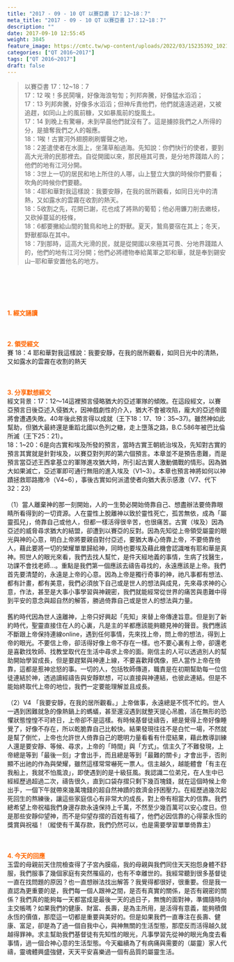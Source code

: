```yaml
---
title: "2017 - 09 - 10 QT 以賽亞書 17：12~18：7"
meta_title: "2017 - 09 - 10 QT 以賽亞書 17：12~18：7"
description: ""
date: 2017-09-10 12:55:45
weight: 3845
feature_image: https://cmtc.tw/wp-content/uploads/2022/03/15235392_10211799862337740_180693556567566654_o-1.webp
categories: ["QT 2016~2017"]
tags: ["QT 2016~2017"]
draft: false
---
```


<blockquote>以賽亞書 17：12~18：7<br />
17：12 唉！多民鬨嚷，好像海浪匉訇；列邦奔騰，好像猛水滔滔；<br />
17：13 列邦奔騰，好像多水滔滔；但神斥責他們，他們就遠遠逃避，又被追趕，如同山上的風前糠，又如暴風前的旋風土。<br />
17：14 到晚上有驚嚇，未到早晨他們就沒有了。這是擄掠我們之人所得的分，是搶奪我們之人的報應。<br />
18：1唉！古實河外翅膀刷刷響聲之地，<br />
18：2差遣使者在水面上，坐蒲草船過海。先知說：你們快行的使者，要到高大光滑的民那裡去。自從開國以來，那民極其可畏，是分地界踐踏人的；他們的地有江河分開。<br />
18：3世上一切的居民和地上所住的人哪，山上豎立大旗的時候你們要看；吹角的時候你們要聽。<br />
18：4耶和華對我這樣說：我要安靜，在我的居所觀看，如同日光中的清熱，又如露水的雲霧在收割的熱天。<br />
18：5收割之先，花開已謝，花也成了將熟的葡萄；他必用鐮刀削去嫩枝，又砍掉蔓延的枝條，<br />
18：6都要撇給山間的鷙鳥和地上的野獸。夏天，鷙鳥要宿在其上；冬天，野獸都臥在其中。<br />
18：7到那時，這高大光滑的民，就是從開國以來極其可畏、分地界踐踏人的，他們的地有江河分開；他們必將禮物奉給萬軍之耶和華，就是奉到錫安山─耶和華安置他名的地方。</blockquote><br />
&nbsp;<br />
<br />
&nbsp;<br />
<br />
<span style="color: #ff6600;"><strong>1. </strong><strong>經文誦讀</strong></span><br />
<br />
<span style="color: #ff6600;"><strong> </strong></span><br />
<br />
<span style="color: #ff6600;"><strong>2. </strong><strong>領受經文<br />
</strong></span>賽 18：4 耶和華對我這樣說：我要安靜，在我的居所觀看，如同日光中的清熱，又如露水的雲霧在收割的熱天<br />
<br />
&nbsp;<br />
<br />
<span style="color: #ff6600;"><strong>3. 分享默想經文<br />
</strong></span>經文背景：17：12～14這裡預言侵略猶大的亞述軍隊的傾敗。在這段經文，以賽亞預言日後亞述入侵猶大，因神戲劇性的介入，猶大不會被攻陷，龐大的亞述帝國將會遭遇失敗。40年後此預言得以成就（王下18：17、19：35~37)。雖然神如此幫助，但猶大最終還是重蹈北國以色列之轍，走上墮落之路，B.C.586年被巴比倫所滅（王下25：21）。<br />
18：1~20：6是向古實和埃及所發的預言，當時古實王朝統治埃及，先知對古實的預言其實就是針對埃及，以賽亞對列邦的第六個預言。本章並不是預告患難，而是預言當亞述王西拿基立的軍隊進攻猶大時，所引起古實人激動備戰的情形。因為猶大如果滅亡，亞述軍即可通行無阻的進入埃及（V1~3）。本章也預言神將如何以神蹟拯救耶路撒冷（V4~6），事後古實如何派遣使者向猶大表示感激（V7、代下32：23）<br />
<br />
（1）當人離棄神的那一刻開始，人的一生勢必開始倚靠自己、想盡辦法要倚靠眼睛所看得到的一切資源。人在靈性上脫離神以致於靈性死亡，孤苦無依，成為「屬靈孤兒」，倚靠自己或他人，但都一樣活得很辛苦，也很痛苦。古實（埃及）因為亞述的威脅尋求猶大的結盟，卻遭到以賽亞的反對。因為先知從上帝領受屬靈的眼光與神的心意，明白上帝將要親自對付亞述，要猶大專心倚靠上帝，不要倚靠他人，藉此要將一切的榮耀單單歸給神，同時也要埃及藉此機會認識唯有耶和華是真神。照世人的眼光來看，我們去找人幫忙，是件天經地義的事情，生病了找醫生，功課不會找老師…。重點是我們第一個應該去禱告尋找的，永遠應該是上帝。我們首先要清楚的，永遠是上帝的心意。因為上帝是獨行奇事的神，祂凡事都有想法、都有計畫，都有美意，我們必須放下自己或是世人的想法與成見，先來尋求神的心意，作法，甚至是大事小事學習與神親密，我們就能經常從世界的痛苦與患難中得到平安的意念與超自然的解答，勝過倚靠自己或是世人的想法與力量。<br />
<br />
舊約時代因為世人遠離神，上帝只好興起「先知」來替上帝傳達旨意。但是到了新約時代，聖靈直接住在人的心裏，凡是主的羊都應該能夠聽見神的聲音。我們應該不斷跟上帝保持連線online，遇到任何事情，先來找上帝，問上帝的想法，得到上帝的眼光。不要信上帝，卻活得好像上帝不存在一樣。也不要心裏有上帝，卻還老是喜歡找牧師、找教堂取代在生活中尋求上帝的面。剛信主的人可以透過別人的幫助開始學習成長，但是要趕緊與神連上線，不要喜歡拜偶像，把人當作上帝在倚靠，這都是惹神忿怒的事。一切的人，包括牧師傳道，職責是在初期幫助每一位信徒連結於神，透過讀經禱告與安靜默想，可以直接與神連結，也彼此連結。但是不能始終取代上帝的地位，我們一定要能理解並且成長。<br />
<br />
（2）V4 「我要安靜，在我的居所觀看。」上帝做事，永遠總是不慌不忙的。世人一遇到困難就急的像熱鍋上的螞蟻，甚至還沒遇到就整天提心吊膽，活在無形的恐懼狀態惶惶不可終日，上帝卻不是這樣。有時候基督徒禱告，總是覺得上帝好像睡覺了，好像不存在，所以乾脆靠自己比較快。結果發現往往不是白忙一場，不然就是幫了倒忙，上帝也允許世人倚靠自己的聰明力量看看有什麼結果，藉此教導訓練人還是要安靜、等候、尋求，上帝的「時間」與「方式」。信主久了不難發現，上帝總是等到「最後一刻」才會出手，而且總是等到「最難的關卡」才會出手，否則顯不出祂的作為與榮耀，雖然這樣常常嚇死一票人。信主越久，越能體會「有主在我船上，我就不怕風浪」，即使遇到的是十級狂風。我認識二位弟兄，在人生中已經經歷過超過二次，禱告很久，直到口袋存摺只剩下幾百塊錢，就在這個時候上帝出手，一個下午就帶來幾萬塊錢的超自然神蹟的救濟金抒困壓力。在經歷過幾次起死回生的熬練後，讓這些家庭信心有非常大的成長，對上帝有相當大的信靠。我們總希望上帝祝福我們身邊存款永遠保持上千萬，不然至少幾百萬可以安心度日。但是那些安靜仰望神，而不是仰望存摺的百姓有福了，他們必因信靠的心得蒙永恆的獎賞與祝福！（縱使有千萬存款，我們仍然可以，也是需要學習單單倚靠主）<br />
<br />
&nbsp;<br />
<br />
<span style="color: #ff6600;"><strong>4. 今天的回應<br />
</strong></span>玉雲的母親前天住院檢查得了子宮內膜癌，我的母親與我們同住天天抱怨身體不舒服，我們服事了幾個家庭有突然罹癌的，也有不幸離世的。我經常聽到很多基督徒一直在找問題的原因？也一直想辦法找出解答？我覺得都很好，很重要。但是我一直認為更重要的是，我們每一個人跟神之間，是否有真實的關係，是否有親密的關係？我們真的能夠每一天都當成是最後一天的過日子，無愧的面對神，準備隨時向主交帳嗎？如果我們的健康、財富、長壽，是為主所用，是活得有意義，能夠積儹永恆的價值，那麼這一切都是重要與美好的。但是如果我們一直專注在長壽、健康、富足，卻是為了過一個自我中心，與神無關的生活型態，那麼反而活得越久就越得罪神。求主幫助我們基督徒有先知性的眼光，凡事學習先從神的眼光角度去看事情，過一個合神心意的生活型態。今天繼續為了有病痛與需要的（屬靈）家人代禱，靈魂體興盛強健，天天平安喜樂過一個有品質的屬靈生活。
        